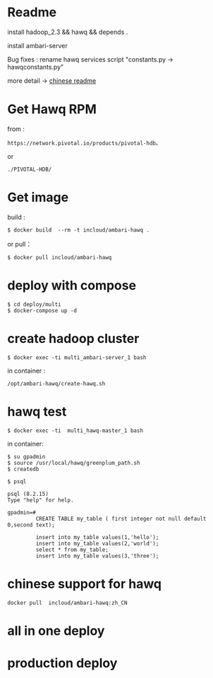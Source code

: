 # Readme
install hadoop_2.3 && hawq && depends .

install ambari-server

Bug fixes : rename hawq services script "constants.py -> hawqconstants.py"

more detail -> [chinese readme]

# Get Hawq RPM
from :

    https://network.pivotal.io/products/pivotal-hdb。

or

    ./PIVOTAL-HDB/

# Get image
build :

    $ docker build  --rm -t incloud/ambari-hawq .
or pull：

    $ docker pull incloud/ambari-hawq

# deploy with compose

    $ cd deploy/multi
    $ docker-compose up -d


# create hadoop cluster

    $ docker exec -ti multi_ambari-server_1 bash
in container :

    /opt/ambari-hawq/create-hawq.sh
# hawq test

    $ docker exec -ti  multi_hawq-master_1 bash
in container:

    $ su gpadmin
    $ source /usr/local/hawq/greenplum_path.sh
    $ createdb

    $ psql

    psql (8.2.15)
    Type "help" for help.

    gpadmin=#
             CREATE TABLE my_table ( first integer not null default 0,second text);

             insert into my_table values(1,'hello');
             insert into my_table values(2,'world');
             select * from my_table;
             insert into my_table values(3,'three');

# chinese support for hawq

    docker pull  incloud/ambari-hawq:zh_CN

# all in one deploy



# production deploy

 [chinese readme]: /readme_cn.md